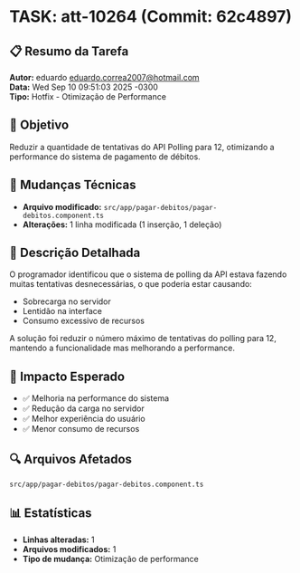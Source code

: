 # TASK: att-10264 (Commit: 62c4897)

## 📋 Resumo da Tarefa
**Autor:** eduardo <eduardo.correa2007@hotmail.com>  
**Data:** Wed Sep 10 09:51:03 2025 -0300  
**Tipo:** Hotfix - Otimização de Performance

## 🎯 Objetivo
Reduzir a quantidade de tentativas do API Polling para 12, otimizando a performance do sistema de pagamento de débitos.

## 🔧 Mudanças Técnicas
- **Arquivo modificado:** `src/app/pagar-debitos/pagar-debitos.component.ts`
- **Alterações:** 1 linha modificada (1 inserção, 1 deleção)

## 📝 Descrição Detalhada
O programador identificou que o sistema de polling da API estava fazendo muitas tentativas desnecessárias, o que poderia estar causando:
- Sobrecarga no servidor
- Lentidão na interface
- Consumo excessivo de recursos

A solução foi reduzir o número máximo de tentativas do polling para 12, mantendo a funcionalidade mas melhorando a performance.

## 🚀 Impacto Esperado
- ✅ Melhoria na performance do sistema
- ✅ Redução da carga no servidor
- ✅ Melhor experiência do usuário
- ✅ Menor consumo de recursos

## 🔍 Arquivos Afetados
```
src/app/pagar-debitos/pagar-debitos.component.ts
```

## 📊 Estatísticas
- **Linhas alteradas:** 1
- **Arquivos modificados:** 1
- **Tipo de mudança:** Otimização de performance
